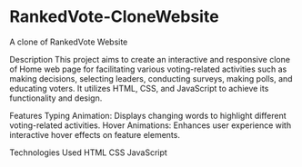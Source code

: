 # RankedVote-CloneWebsite
 A clone of RankedVote Website

Description
This project aims to create an interactive and responsive clone of Home web page for facilitating various voting-related activities such as making decisions, selecting leaders, conducting surveys, making polls, and educating voters. It utilizes HTML, CSS, and JavaScript to achieve its functionality and design.

Features
Typing Animation: Displays changing words to highlight different voting-related activities.
Hover Animations: Enhances user experience with interactive hover effects on feature elements.

Technologies Used
HTML
CSS
JavaScript